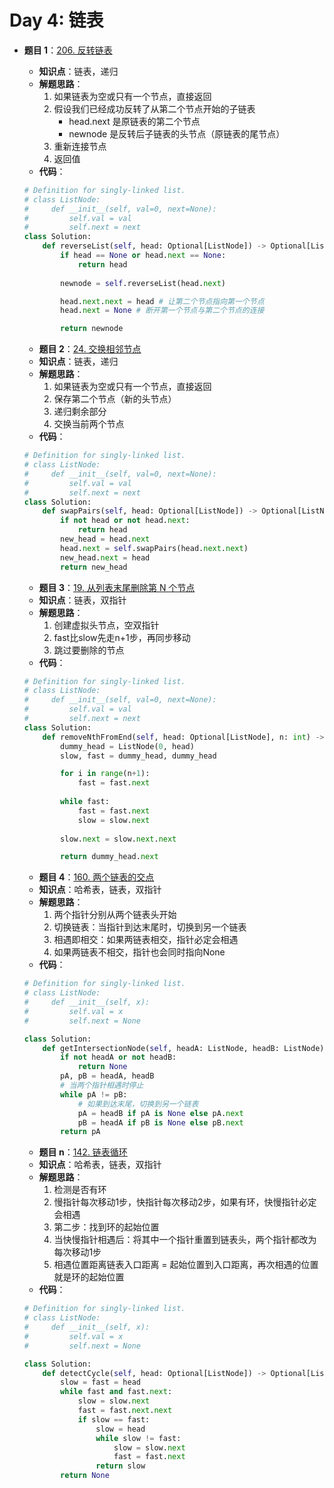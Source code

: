 # Day 4: 链表

- **题目 1**：[206. 反转链表](https://leetcode.com/problems/reverse-linked-list/description/)
  - **知识点**：链表，递归
  - **解题思路**：
    1.  如果链表为空或只有一个节点，直接返回
    2.   假设我们已经成功反转了从第二个节点开始的子链表
         -  head.next 是原链表的第二个节点
         -  newnode 是反转后子链表的头节点（原链表的尾节点）
    3.   重新连接节点
    4.   返回值
  - **代码**：
  ```python
  # Definition for singly-linked list.
  # class ListNode:
  #     def __init__(self, val=0, next=None):
  #         self.val = val
  #         self.next = next
  class Solution:
      def reverseList(self, head: Optional[ListNode]) -> Optional[ListNode]:
          if head == None or head.next == None:
              return head
          
          newnode = self.reverseList(head.next)
  
          head.next.next = head # 让第二个节点指向第一个节点
          head.next = None # 断开第一个节点与第二个节点的连接
  
          return newnode
  ```

  - **题目 2**：[24. 交换相邻节点](https://leetcode.com/problems/swap-nodes-in-pairs/description/)
  - **知识点**：链表，递归
  - **解题思路**：
    1.  如果链表为空或只有一个节点，直接返回
    2.  保存第二个节点（新的头节点）
    3.  递归剩余部分
    4.  交换当前两个节点
  - **代码**：
  ```python
  # Definition for singly-linked list.
  # class ListNode:
  #     def __init__(self, val=0, next=None):
  #         self.val = val
  #         self.next = next
  class Solution:
      def swapPairs(self, head: Optional[ListNode]) -> Optional[ListNode]:
          if not head or not head.next:
              return head
          new_head = head.next
          head.next = self.swapPairs(head.next.next)
          new_head.next = head
          return new_head
  ```

  - **题目 3**：[19. 从列表末尾删除第 N 个节点](https://leetcode.com/problems/remove-nth-node-from-end-of-list/description/)
  - **知识点**：链表，双指针
  - **解题思路**：
    1.  创建虚拟头节点，空双指针
    2.  fast比slow先走n+1步，再同步移动
    3.  跳过要删除的节点
  - **代码**：
  ```python
  # Definition for singly-linked list.
  # class ListNode:
  #     def __init__(self, val=0, next=None):
  #         self.val = val
  #         self.next = next
  class Solution:
      def removeNthFromEnd(self, head: Optional[ListNode], n: int) -> Optional[ListNode]:
          dummy_head = ListNode(0, head)
          slow, fast = dummy_head, dummy_head
  
          for i in range(n+1):
              fast = fast.next
          
          while fast:
              fast = fast.next
              slow = slow.next
          
          slow.next = slow.next.next
  
          return dummy_head.next
  ```

  - **题目 4**：[160. 两个链表的交点](https://leetcode.com/problems/intersection-of-two-linked-lists/description/)
  - **知识点**：哈希表，链表，双指针
  - **解题思路**：
    1.  两个指针分别从两个链表头开始
    2.  切换链表：当指针到达末尾时，切换到另一个链表
    3.  相遇即相交：如果两链表相交，指针必定会相遇
    4.  如果两链表不相交，指针也会同时指向None
  - **代码**：
  ```python
  # Definition for singly-linked list.
  # class ListNode:
  #     def __init__(self, x):
  #         self.val = x
  #         self.next = None
  
  class Solution:
      def getIntersectionNode(self, headA: ListNode, headB: ListNode) -> Optional[ListNode]:
          if not headA or not headB:
              return None
          pA, pB = headA, headB
          # 当两个指针相遇时停止
          while pA != pB:
              # 如果到达末尾，切换到另一个链表
              pA = headB if pA is None else pA.next
              pB = headA if pB is None else pB.next
          return pA
  ```

  - **题目 n**：[142. 链表循环](https://leetcode.com/problems/linked-list-cycle-ii/description/)
  - **知识点**：哈希表，链表，双指针
  - **解题思路**：
    1.  检测是否有环
    2.  慢指针每次移动1步，快指针每次移动2步，如果有环，快慢指针必定会相遇
    3.  第二步：找到环的起始位置
    4.  当快慢指针相遇后：将其中一个指针重置到链表头，两个指针都改为每次移动1步
    5.  相遇位置距离链表入口距离 = 起始位置到入口距离，再次相遇的位置就是环的起始位置
  - **代码**：
  ```python
  # Definition for singly-linked list.
  # class ListNode:
  #     def __init__(self, x):
  #         self.val = x
  #         self.next = None
  
  class Solution:
      def detectCycle(self, head: Optional[ListNode]) -> Optional[ListNode]:
          slow = fast = head
          while fast and fast.next:
              slow = slow.next
              fast = fast.next.next
              if slow == fast:
                  slow = head
                  while slow != fast:
                      slow = slow.next
                      fast = fast.next
                  return slow
          return None
  ```

  
